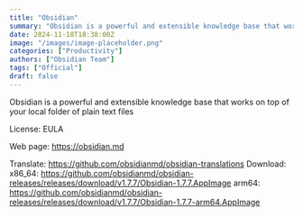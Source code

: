 ```yaml
---
title: "Obsidian"
summary: "Obsidian is a powerful and extensible knowledge base that works on top of your local folder of plain text files"
date: 2024-11-18T18:38:00Z
image: "/images/image-placeholder.png"
categories: ["Productivity"]
authors: ["Obsidian Team"]
tags: ["Official"]
draft: false
---
```


Obsidian is a powerful and extensible knowledge base that works on top of your local folder of plain text files

License: EULA

Web page: <https://obsidian.md>

Translate: <https://github.com/obsidianmd/obsidian-translations>
Download:   x86_64: <https://github.com/obsidianmd/obsidian-releases/releases/download/v1.7.7/Obsidian-1.7.7.AppImage>
            arm64: <https://github.com/obsidianmd/obsidian-releases/releases/download/v1.7.7/Obsidian-1.7.7-arm64.AppImage>
